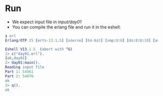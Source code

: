 # Run

- We expect input file in *input/day01*
- You can compile the erlang file and run it in the eshell:

```Erlang
❯ erl
Erlang/OTP 25 [erts-13.1.5] [source] [64-bit] [smp:8:8] [ds:8:8:10] [async-threads:1] [jit:ns]

Eshell V13.1.5  (abort with ^G)
1> c("day01.erl").
{ok,day01}
2> day01:main().
Reading input file
Part 1: 54561
Part 2: 54076
ok
3> q().
ok
```
